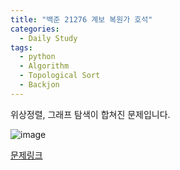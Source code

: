 ```yaml
---
title: "백준 21276 계보 복원가 호석"
categories:
  - Daily Study
tags:
  - python
  - Algorithm
  - Topological Sort
  - Backjon
---
```


위상정렬, 그래프 탐색이 합쳐진 문제입니다.


![image](https://user-images.githubusercontent.com/38587274/147825025-ea1a2ee9-dc9c-4c42-9f6a-4a3619cb58e7.png)



[문제링크](https://www.acmicpc.net/problem/2611)


<script src="https://gist.github.com/voka/35164971c6d842d38eeb00ec188c248e.js"></script>